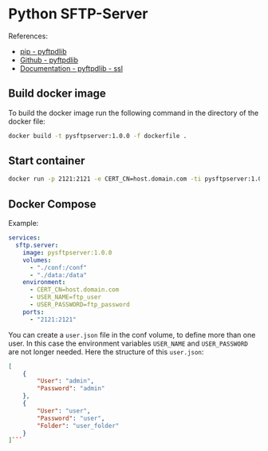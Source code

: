 # Python SFTP-Server

References:

- [pip - pyftpdlib](https://pypi.org/project/pyftpdlib/)
- [Github - pyftpdlib](https://github.com/giampaolo/pyftpdlib/)
- [Documentation - pyftpdlib - ssl](https://pyftpdlib.readthedocs.io/en/latest/tutorial.html#ftps-ftp-over-tls-ssl-server)

## Build docker image

To build the docker image run the following command in the directory of the docker file:

```sh
docker build -t pysftpserver:1.0.0 -f dockerfile .
```

## Start container

```sh
docker run -p 2121:2121 -e CERT_CN=host.domain.com -ti pysftpserver:1.0.0
```

## Docker Compose

Example:

```yml
services:
  sftp.server:
    image: pysftpserver:1.0.0
    volumes:
      - "./conf:/conf"
      - "./data:/data"
    environment:
      - CERT_CN=host.domain.com
      - USER_NAME=ftp_user
      - USER_PASSWORD=ftp_password
    ports:
      - "2121:2121"
```

You can create a `user.json` file in the conf volume, to define more than one user. In this case the environment variables `USER_NAME` and `USER_PASSWORD` are not longer needed. Here the structure of this `user.json`:

```json
[
    {
        "User": "admin",
        "Password": "admin"
    },
    {
        "User": "user",
        "Password": "user",
        "Folder": "user_folder"
    }
]```
